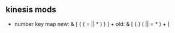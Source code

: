 kinesis mods 
------------

* number key map
new: & [ { ( =  ||  * ) } ] +
old: & [ { } (  ||  = * ) + ]
